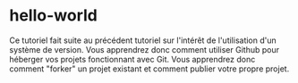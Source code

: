# hello-world

Ce tutoriel fait suite au précédent tutoriel sur l'intérêt de l'utilisation d'un système de version. Vous apprendrez donc comment utiliser Github pour héberger vos projets fonctionnant avec Git. Vous apprendrez donc comment "forker" un projet existant et comment publier votre propre projet.
